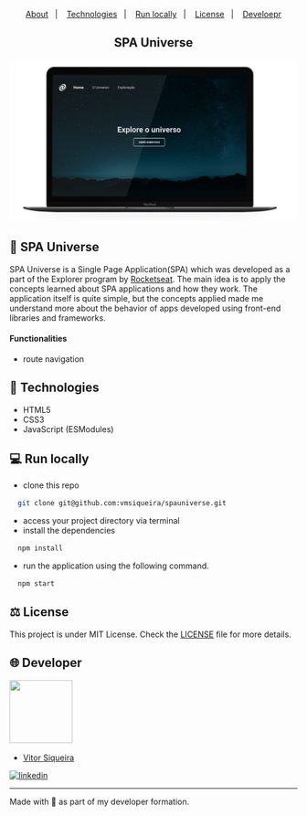 <p align="center">
  <a href="#-spa-universe">About</a>&nbsp;&nbsp;&nbsp;|&nbsp;&nbsp;&nbsp;
  <a href="#-technologies">Technologies</a>&nbsp;&nbsp;&nbsp;|&nbsp;&nbsp;&nbsp;
  <a href="#-run-locally">Run locally</a>&nbsp;&nbsp;&nbsp;|&nbsp;&nbsp;&nbsp;
  <a href="#-license">License</a>&nbsp;&nbsp;&nbsp;|&nbsp;&nbsp;&nbsp;
  <a href="#-developer">Develoepr</a>
</p>

<h2 align="center">SPA Universe</h2>
<div align="center">
  <img src="./.github/screenshot.png" />
</div>

## 🚀 SPA Universe

SPA Universe is a Single Page Application(SPA) which was developed as a part of the Explorer program by [Rocketseat](htttps://rocketseat.com.br).
The main idea is to apply the concepts learned about SPA applications and how they work. The application itself is quite simple, but the concepts applied made me understand more about the behavior of apps developed using front-end libraries and frameworks.

#### Functionalities

- route navigation

## 🚀 Technologies

- HTML5
- CSS3
- JavaScript (ESModules)

## 💻 Run locally

- clone this repo

```bash
  git clone git@github.com:vmsiqueira/spauniverse.git
```
- access your project directory via terminal
- install the dependencies

```bash
  npm install
```
- run the application using the following command.
```bash
  npm start
```

## ⚖️ License

This project is under MIT License. Check the [LICENSE](https://github.com/vmsiqueira/spa-universe/blob/main/LICENSE) file for more details.


## 🌐 Developer
<img src="https://github.com/vmsiqueira.png" width="110" height="110" border-radius="50" /> <br>
- [Vitor Siqueira](https://www.github.com/vmsiqueira)

[![linkedin](https://img.shields.io/badge/linkedin-0A66C2?style=for-the-badge&logo=linkedin&logoColor=white)](https://www.linkedin.com/in/vitor-siqueira-149a88201/)

---
Made with 💜 as part of my developer formation.

